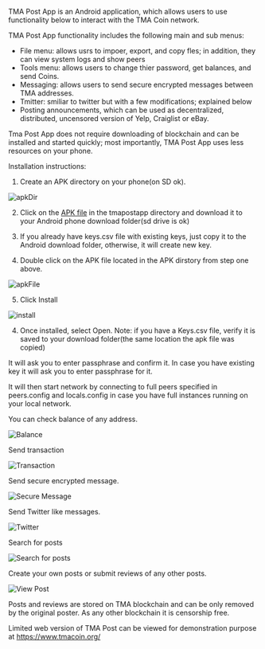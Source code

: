 TMA Post App is an Android application, which allows users to use functionality below to interact with the TMA Coin network.

TMA Post App functionality includes the following main and sub menus:

* File menu: allows usrs to impoer, export, and copy fles; in addition, they can view system logs and show peers 
* Tools menu: allows users to change thier password, get balances, and send Coins.
* Messaging: allows users to send secure encrypted messages between TMA addresses.
* Tmitter: smiliar to twitter but with a few modifications; explained below
* Posting announcements,  which can be used as decentralized, distributed, uncensored version of Yelp, Craiglist or eBay.

Tma Post App does not require downloading of blockchain and can be installed and started quickly; most importantly, TMA Post App uses less resources on your phone. 

Installation instructions:

1. Create an APK directory on your phone(on SD ok). 

![apkDir](https://raw.githubusercontent.com/tmacoin/tmapost/master/tmapost/images/android1.png)

2. Click on the  [APK file](https://github.com/tmacoin/tmapostapp/tma.apk) in the tmapostapp directory and download it to your Android phone download folder(sd drive is ok)

3. If you already have keys.csv file with existing keys, just copy it to the Android download folder, otherwise, it will create new key. 
4. Double click on the APK file located in the APK dirstory from step one above. 

![apkFile](https://raw.githubusercontent.com/tmacoin/tmapost/master/tmapost/images/android2.png)

5. Click Install

![install](https://raw.githubusercontent.com/tmacoin/tmapost/master/tmapost/images/android3.png)

4. Once installed, select Open. Note: if you have a Keys.csv file, verify it is saved to your download folder(the same location the apk file was copied)

It will ask you to enter passphrase and confirm it. In case you have existing key it will ask you to enter passphrase for it.







It will then start network by connecting to full peers specified in peers.config and locals.config in case you have full instances running on your local network.

You can check balance of any address.

![Balance](https://raw.githubusercontent.com/tmacoin/tmapost/master/tmapost/images/image002.png)

Send transaction

![Transaction](https://raw.githubusercontent.com/tmacoin/tmapost/master/tmapost/images/image003.png)

Send secure encrypted message.

![Secure Message](https://raw.githubusercontent.com/tmacoin/tmapost/master/tmapost/images/image004.png)

Send Twitter like messages.

![Twitter](https://raw.githubusercontent.com/tmacoin/tmapost/master/tmapost/images/image005.png)

Search for posts

![Search for posts](https://raw.githubusercontent.com/tmacoin/tmapost/master/tmapost/images/image006.png)

Create your own posts or submit reviews of any other posts.

![View Post](https://raw.githubusercontent.com/tmacoin/tmapost/master/tmapost/images/image007.png)

Posts and reviews are stored on TMA blockchain and can be only removed by the original poster. As any other blockchain it is censorship free.

Limited web version of TMA Post can be viewed for demonstration purpose at https://www.tmacoin.org/

